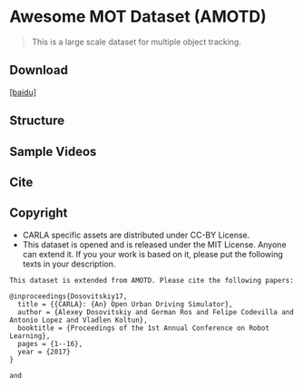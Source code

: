 # Awesome MOT Dataset (AMOTD)
> This is a large scale dataset for multiple object tracking.


## Download

[[baidu]](https://pan.baidu.com/s/1ma0rZIW6vfXeq5tdEk6K2w)

## Structure


## Sample Videos


## Cite


## Copyright
- CARLA specific assets are distributed under CC-BY License.
- This dataset is opened and is released under the MIT License. Anyone can extend it. If you your work is based on it, please put the following texts in your description.
```
This dataset is extended from AMOTD. Please cite the following papers:

@inproceedings{Dosovitskiy17,
  title = {{CARLA}: {An} Open Urban Driving Simulator},
  author = {Alexey Dosovitskiy and German Ros and Felipe Codevilla and Antonio Lopez and Vladlen Koltun},
  booktitle = {Proceedings of the 1st Annual Conference on Robot Learning},
  pages = {1--16},
  year = {2017}
}

and 



```

